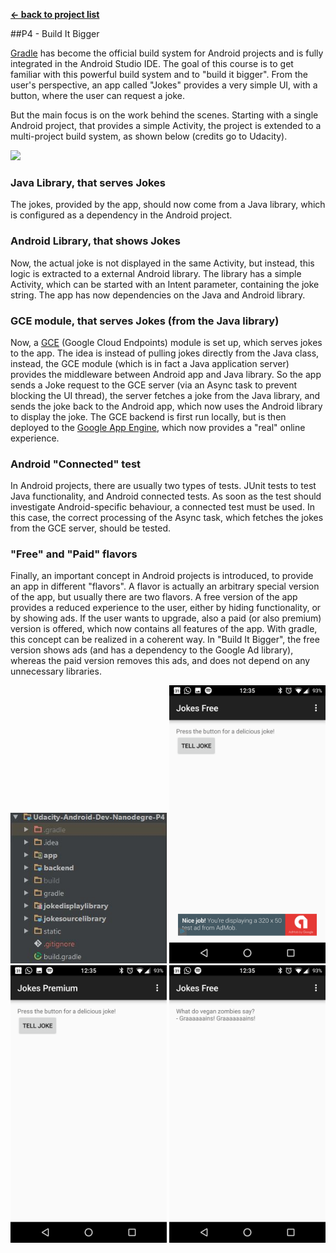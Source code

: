 **[← back to project list](https://github.com/alex-gru/android_dev_nanodegree_udacity/blob/master/README.md)**

##P4 - Build It Bigger

<a href="http://gradle.org/getting-started-android/" target="_blank">Gradle</a> has become the official build system for Android projects and is fully integrated in the Android Studio IDE. The goal of this course is to get familiar with this powerful build system and to "build it bigger". 
From the user's perspective, an app called "Jokes" provides a very simple UI, with a button, where the user can request a joke. 

But the main focus is on the work behind the scenes. Starting with a single Android project, that provides a simple Activity, the project is extended to a multi-project build system, as shown below (credits go to Udacity). 

<img style="position: center;" src="https://lh3.googleusercontent.com/cJQtO_A08shKWZ1NEJxpvdYcfXxoHH87HYldIx_gOoGcoqnnZDTP3ycVqAnZSUMYzHygxhb-nEE_Yv_QmZY=s0#w=1920&h=1080" width="750">

### Java Library, that serves Jokes
The jokes, provided by the app, should now come from a Java library, which is configured as a dependency in the Android project.

### Android Library, that shows Jokes
Now, the actual joke is not displayed in the same Activity, but instead, this logic is extracted to a external Android library. The library has a simple Activity, which can be started with an Intent parameter, containing the joke string. The app has now dependencies on the Java and Android library. 

### GCE module, that serves Jokes (from the Java library)
Now, a <a href="https://cloud.google.com/appengine/docs/java/endpoints/" target="_blank">GCE</a> (Google Cloud Endpoints) module is set up, which serves jokes to the app. The idea is instead of pulling jokes directly from the Java class, instead, the GCE module (which is in fact a Java application server) provides the middleware between Android app and Java library. So the app sends a Joke request to the GCE server (via an Async task to prevent blocking the UI thread), the server fetches a joke from the Java library, and sends the joke back to the Android app, which now uses the Android library to display the joke. The GCE backend is first run locally, but is then deployed to the <a href="https://cloud.google.com/appengine/docs" target="_blank">Google App Engine</a>, which now provides a "real" online experience. 

### Android "Connected" test

In Android projects, there are usually two types of tests. JUnit tests to test Java functionality, and Android connected tests. As soon as the test should investigate Android-specific behaviour, a connected test must be used. In this case, the correct processing of the Async task, which fetches the jokes from the GCE server, should be tested. 

### "Free" and "Paid" flavors
Finally, an important concept in Android projects is introduced, to provide an app in different "flavors". A flavor is actually an arbitrary special version of the app, but usually there are two flavors. A free version of the app provides a reduced experience to the user, either by hiding functionality, or by showing ads. If the user wants to upgrade, also a paid (or also premium) version is offered, which now contains all features of the app. With gradle, this concept can be realized in a coherent way. 
In "Build It Bigger", the free version shows ads (and has a dependency to the Google Ad library), whereas the paid version removes this ads, and does not depend on any unnecessary libraries. 

<img style="position: center;" src="https://github.com/alex-gru/Udacity-Android-Dev-Nanodegre-P4/blob/master/static/screenshots/P4%20-%20Build%20It%20Bigger%20-Project%20Structure.JPG" width="250">

<img style="position: center;" src="https://github.com/alex-gru/Udacity-Android-Dev-Nanodegre-P4/blob/master/static/screenshots/P4%20-%20Build%20It%20Bigger%20-Flavors_2.png" width="250">
<img style="position: center;" src="https://github.com/alex-gru/Udacity-Android-Dev-Nanodegre-P4/blob/master/static/screenshots/P4%20-%20Build%20It%20Bigger%20-Flavors_3.png" width="250">
<img style="position: center;" src="https://github.com/alex-gru/Udacity-Android-Dev-Nanodegre-P4/blob/master/static/screenshots/P4%20-%20Build%20It%20Bigger%20-Joke.png" width="250">
